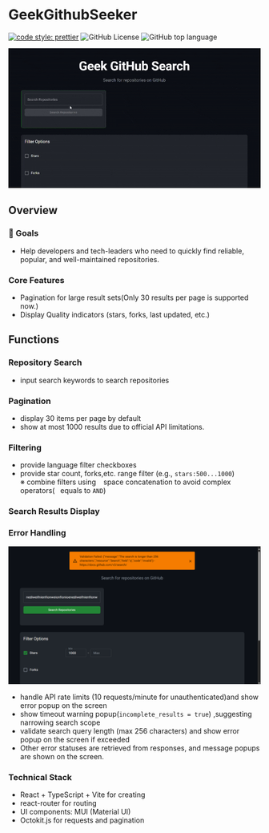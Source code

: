 # GeekGithubSeeker
[![code style: prettier](https://img.shields.io/badge/code_style-prettier-ff69b4.svg)](https://github.com/prettier/prettier)
![GitHub License](https://img.shields.io/github/license/mithra-chips/GeekGithubSeeker)
![GitHub top language](https://img.shields.io/github/languages/top/mithra-chips/GeekGithubSeeker)

![gif display](https://raw.githubusercontent.com/mithra-chips/images/refs/heads/main/initiate-ezgif.com-optimize.gif)
## Overview
### 🎯 Goals
- Help developers and tech-leaders who need to quickly find reliable, popular, and well-maintained repositories.

### Core Features
- Pagination for large result sets(Only 30 results per page is supported now.)
- Display Quality indicators (stars, forks, last updated, etc.)

## Functions
### Repository Search
- input search keywords to search repositories

### Pagination
- display 30 items per page by default
- show at most 1000 results due to official API limitations.

### Filtering
- provide language filter checkboxes
- provide star count, forks,etc. range filter (e.g., `stars:500...1000`)<br />
※ combine filters using ` ` space concatenation to avoid complex operators(` ` equals to `AND`)

### Search Results Display

### Error Handling
![Basic Image](https://raw.githubusercontent.com/mithra-chips/images/refs/heads/main/error.png)
- handle API rate limits (10 requests/minute for unauthenticated)and show error popup on the screen
- show timeout warning popup(`incomplete_results = true`) ,suggesting narrowing search scope
- validate search query length (max 256 characters) and show error popup on the screen if exceeded
- Other error statuses are retrieved from responses, and message popups are shown on the screen.
### Technical Stack
- React + TypeScript + Vite for creating 
- react-router for routing
- UI components: MUI (Material UI)
- Octokit.js for requests and pagination
